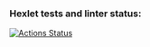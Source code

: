 ### Hexlet tests and linter status:
[![Actions Status](https://github.com/starbuck007/python-project-83/actions/workflows/hexlet-check.yml/badge.svg)](https://github.com/starbuck007/python-project-83/actions)